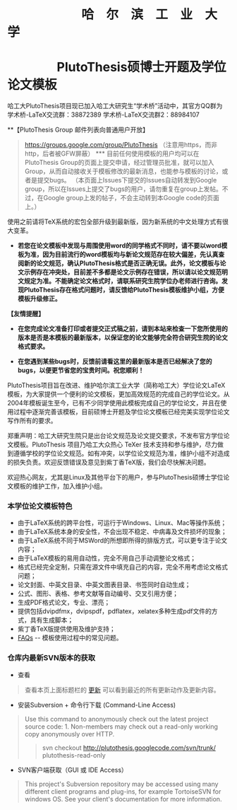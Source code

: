 # 　　　　　　哈　尔　滨　工　业　大　学 #
# 　　　　PlutoThesis硕博士开题及学位论文模板 #

哈工大PlutoThesis项目现已加入哈工大研究生“学术桥”活动中，其官方QQ群为
学术桥-LaTeX交流群：38872389
学术桥-LaTeX交流群2：88984107

**【PlutoThesis Group 邮件列表向普通用户开放】
> https://groups.google.com/group/PlutoThesis  （注意用https，而非http，后者被GFW屏蔽）
  *** 目前任何使用模板的用户均可以在PlutoThesis Group的页面上提交申请，经过管理员批准，就可以加入Group，从而自动接收关于模板修改的最新消息，也能参与模板的讨论，或者是提交bugs。 （本页面上Issues下提交的Issues自动转发到Google group，所以在Issues上提交了bugs的用户，请勿重复在group上发帖。不过，在Google group上发的帖子，不会主动转到本Google code的页面上。）

使用之前请将TeX系统的宏包全部升级到最新版，因为新系统的中文处理方式有很大变革。

  * **若您在论文模板中发现与周围使用word的同学格式不同时，请不要以word模板为准，因为目前流行的word模板均与新论文规范存在较大偏差，先认真查阅新的论文规范，确认PlutoThesis格式是否正确无误。此外，论文模板与论文示例存在冲突处，目前差不多都是论文示例存在错误，所以请以论文规范明文规定为准。不能确定论文格式时，请联系研究生院学位办老师进行咨询。发现PlutoThesis存在格式问题时，请反馈给PlutoThesis模板维护小组，方便模板升级修正。**


**【友情提醒】**

  * **在您完成论文准备打印或者提交正式稿之前，请到本站来检查一下您所使用的版本是否是本模板的最新版本，以保证您的论文能够完全符合研究生院的论文格式要求。**

  * **在您遇到某些bugs时，反馈前请看这里的最新版本是否已经解决了您的bugs，以便更节省您的宝贵时间。祝您顺利！**


PlutoThesis项目旨在改进、维护哈尔滨工业大学（简称哈工大）学位论文LaTeX模板，为大家提供一个便利的论文模板，更加高效规范的完成自己的学位论文。从2004年模板诞生至今，已有不少同学使用此模板完成自己的学位论文，并且在使用过程中逐渐完善该模板，目前硕博士开题及学位论文模板已经完美实现学位论文写作所有的要求。

郑重声明：哈工大研究生院只是出台论文规范及论文提交要求，不发布官方学位论文模板。PlutoThesis 项目乃哈工大众热心 TeXer 技术支持和参与维护，尽力做到遵循学校的学位论文规范。如有冲突，以学位论文规范为准，维护小组不对造成的损失负责。欢迎反馈错误及意见到紫丁香TeX版，我们会尽快解决问题。


欢迎热心网友，尤其是Linux及其他平台下的用户，参与PlutoThesis硕博士学位论文模板的维护工作，加入维护小组。

### 本学位论文模板特色 ###

  * 由于LaTeX系统的跨平台性，可运行于Windows、Linux、Mac等操作系统；
  * 由于LaTeX系统本身的安全性，不会出现不稳定、中病毒及文件损坏的现象；
  * 由于LaTeX系统不同于MSWord的所想即所得的排版方式，可以更专注于论文内容；
  * 由于LaTeX模板的易用自动性，完全不用自己手动调整论文格式；
  * 格式已经完全定制，只需在源文件中填充自己的内容，完全不用考虑论文格式问题；
  * 论文封面、中英文目录、中英文图表目录、书签同时自动生成；
  * 公式、图形、表格、参考文献等自动编号、交叉引用方便；
  * 生成PDF格式论文，专业、漂亮；
  * 提供包括dvipdfmx，dvipspdf，pdflatex，xelatex多种生成pdf文件的方式，具有生成脚本；
  * 紫丁香TeX版提供使用及维护支持；
  * [FAQs](FAQs.md) -- 模板使用过程中的常见问题。


### 仓库内最新SVN版本的获取 ###

  * 查看

> 查看本页上面标题栏的 [更新](http://code.google.com/p/plutothesis/updates/list) 可以看到最近的所有更新动作及更新内容。


  * 安装Subversion + 命令行下载 (Command-Line Access)

> Use this command to anonymously check out the latest project source code:
    1. Non-members may check out a read-only working copy anonymously over HTTP.
> > svn checkout http://plutothesis.googlecode.com/svn/trunk/ plutothesis-read-only

  * SVN客户端获取（GUI 或 IDE Access）


> This project's Subversion repository may be accessed using many different client programs and plug-ins, for example TortoiseSVN for windows OS. See your client's documentation for more information.